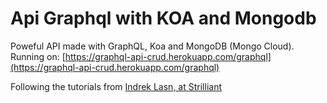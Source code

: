 # Api Graphql with KOA and Mongodb

Poweful API made with GraphQL, Koa and MongoDB (Mongo Cloud).  
Running on: [https://graphql-api-crud.herokuapp.com/graphql](https://graphql-api-crud.herokuapp.com/graphql)

Following the tutorials from [Indrek Lasn, at Strilliant](https://www.strilliant.com/2019/01/27/how-to-setup-a-powerful-api-with-graphql-koa-and-mongodb/)
